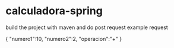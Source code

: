 # calculadora-spring

build the project with maven and do post request
example request

{
"numero1":10,
"numero2":2,
"operacion":"+"
}